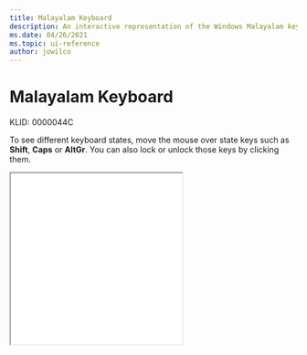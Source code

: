 ```yaml
---
title: Malayalam Keyboard
description: An interactive representation of the Windows Malayalam keyboard. To see different keyboard states, click or move the mouse over the state keys.
ms.date: 04/26/2021
ms.topic: ui-reference
author: jowilco
---
```


# Malayalam Keyboard

KLID: 0000044C

To see different keyboard states, move the mouse over state keys such as **Shift**, **Caps** or **AltGr**. You can also lock or unlock those keys by clicking them.

<iframe src="kbdinmal.html" height="300"></iframe>

